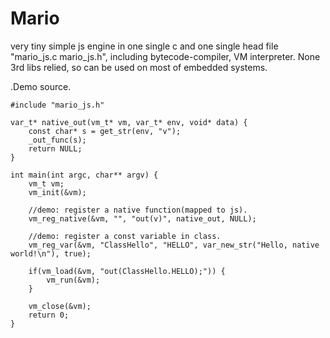 # Mario
very tiny simple js engine in one single c  and one single head file "mario_js.c mario_js.h", including bytecode-compiler, VM interpreter. None 3rd libs relied, so can be used on most of embedded systems.

.Demo source.

	#include "mario_js.h"

	var_t* native_out(vm_t* vm, var_t* env, void* data) {
		const char* s = get_str(env, "v");
		_out_func(s);
		return NULL;
	}

	int main(int argc, char** argv) {
		vm_t vm;
		vm_init(&vm);

		//demo: register a native function(mapped to js).
		vm_reg_native(&vm, "", "out(v)", native_out, NULL);

		//demo: register a const variable in class.
		vm_reg_var(&vm, "ClassHello", "HELLO", var_new_str("Hello, native world!\n"), true);

		if(vm_load(&vm, "out(ClassHello.HELLO);")) {
			vm_run(&vm);
		}

		vm_close(&vm);
		return 0;
	}

